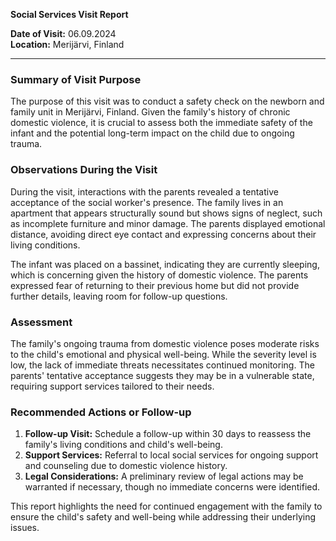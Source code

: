 

**Social Services Visit Report**

**Date of Visit:** 06.09.2024  
**Location:** Merijärvi, Finland  

---

### **Summary of Visit Purpose**

The purpose of this visit was to conduct a safety check on the newborn and family unit in Merijärvi, Finland. Given the family's history of chronic domestic violence, it is crucial to assess both the immediate safety of the infant and the potential long-term impact on the child due to ongoing trauma.

### **Observations During the Visit**

During the visit, interactions with the parents revealed a tentative acceptance of the social worker's presence. The family lives in an apartment that appears structurally sound but shows signs of neglect, such as incomplete furniture and minor damage. The parents displayed emotional distance, avoiding direct eye contact and expressing concerns about their living conditions.

The infant was placed on a bassinet, indicating they are currently sleeping, which is concerning given the history of domestic violence. The parents expressed fear of returning to their previous home but did not provide further details, leaving room for follow-up questions.

### **Assessment**

The family's ongoing trauma from domestic violence poses moderate risks to the child's emotional and physical well-being. While the severity level is low, the lack of immediate threats necessitates continued monitoring. The parents' tentative acceptance suggests they may be in a vulnerable state, requiring support services tailored to their needs.

### **Recommended Actions or Follow-up**

1. **Follow-up Visit:** Schedule a follow-up within 30 days to reassess the family's living conditions and child's well-being.
2. **Support Services:** Referral to local social services for ongoing support and counseling due to domestic violence history.
3. **Legal Considerations:** A preliminary review of legal actions may be warranted if necessary, though no immediate concerns were identified.

This report highlights the need for continued engagement with the family to ensure the child's safety and well-being while addressing their underlying issues.